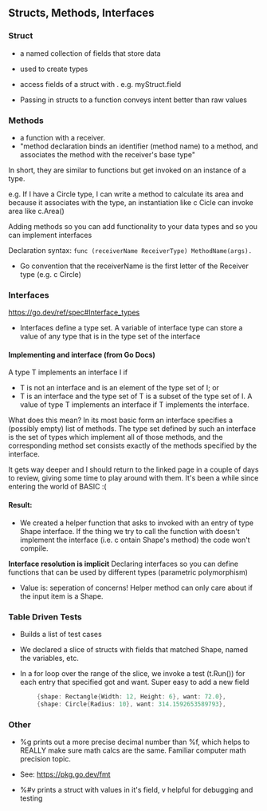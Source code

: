 ## Structs, Methods, Interfaces

### Struct

- a named collection of fields that store data
- used to create types
- access fields of a struct with . e.g. myStruct.field

- Passing in structs to a function conveys intent better than raw values

### Methods

- a function with a receiver.
- "method declaration binds an identifier (method name) to a method, and associates the method with the receiver's base type"

In short, they are similar to functions but get invoked on an instance of a type.

e.g. If I have a Circle type, I can write a method to calculate its area and because it associates with the type, an instantiation
like c Cicle can invoke area like c.Area()

Adding methods so you can add functionality to your data types and so you can implement interfaces

Declaration syntax:
`func (receiverName ReceiverType) MethodName(args).`

- Go convention that the receiverName is the first letter of the Receiver type (e.g. c Circle)

### Interfaces

https://go.dev/ref/spec#Interface_types

- Interfaces define a type set. A variable of interface type can store a value of any type that is in the type set of the interface

#### Implementing and interface (from Go Docs)

A type T implements an interface I if

- T is not an interface and is an element of the type set of I; or
- T is an interface and the type set of T is a subset of the type set of I.
  A value of type T implements an interface if T implements the interface.

What does this mean?
In its most basic form an interface specifies a (possibly empty) list of methods. The type set defined by such an interface is the set of types which implement all of those methods, and the corresponding method set consists exactly of the methods specified by the interface.

It gets way deeper and I should return to the linked page in a couple of days to review, giving some time to play around with them. It's been a while since entering the world of BASIC :(

#### Result:

- We created a helper function that asks to invoked with an entry of type Shape interface. If the thing we try to call the function with doesn't implement the interface (i.e. c
  ontain Shape's method) the code won't compile.

**Interface resolution is implicit**
Declaring interfaces so you can define functions that can be used by different types (parametric polymorphism)

- Value is: seperation of concerns! Helper method can only care about if the input item is a Shape.

### Table Driven Tests

- Builds a list of test cases
- We declared a slice of structs with fields that matched Shape, named the variables, etc.

- In a for loop over the range of the slice, we invoke a test (t.Run()) for each entry that specified got and want. Super easy to add a new field

```go
        {shape: Rectangle{Width: 12, Height: 6}, want: 72.0},
        {shape: Circle{Radius: 10}, want: 314.1592653589793},
```

### Other

- %g prints out a more precise decimal number than %f, which helps to REALLY make sure math calcs are the same. Familiar computer math precision topic.
- See: https://pkg.go.dev/fmt

- %#v prints a struct with values in it's field, v helpful for debugging and testing
